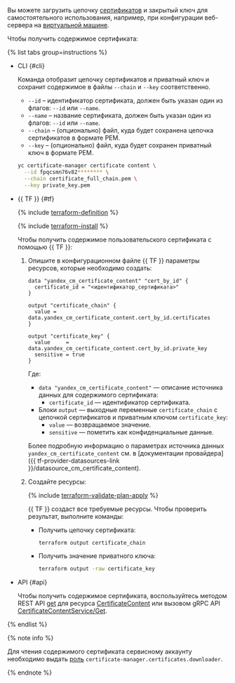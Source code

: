 Вы можете загрузить цепочку [сертификатов](../../certificate-manager/concepts/index.md) и закрытый ключ для самостоятельного использования, например, при конфигурации веб-сервера на [виртуальной машине](../../compute/concepts/vm.md).

Чтобы получить содержимое сертификата:

{% list tabs group=instructions %}

- CLI {#cli}

  Команда отобразит цепочку сертификатов и приватный ключ и сохранит содержимое в файлы `--chain` и `--key` соответственно.
  * `--id` – идентификатор сертификата, должен быть указан один из флагов: `--id` или `--name`.
  * `--name` – название сертификата, должен быть указан один из флагов: `--id` или `--name`.
  * `--chain` – (опционально) файл, куда будет сохранена цепочка сертификатов в формате PEM.
  * `--key` – (опционально) файл, куда будет сохранен приватный ключ в формате PEM.

  ```bash
  yc certificate-manager certificate content \
    --id fpqcsmn76v82******** \
    --chain certificate_full_chain.pem \
    --key private_key.pem
  ```

- {{ TF }} {#tf}

  {% include [terraform-definition](../../_tutorials/_tutorials_includes/terraform-definition.md) %}

  {% include [terraform-install](../../_includes/terraform-install.md) %}

  Чтобы получить содержимое пользовательского сертификата с помощью {{ TF }}:
  1. Опишите в конфигурационном файле {{ TF }} параметры ресурсов, которые необходимо создать:

     
     ```hcl
     data "yandex_cm_certificate_content" "cert_by_id" {
       certificate_id = "<идентификатор_сертификата>"
     }

     output "certificate_chain" {
       value = data.yandex_cm_certificate_content.cert_by_id.certificates
     }

     output "certificate_key" {
       value     = data.yandex_cm_certificate_content.cert_by_id.private_key
       sensitive = true
     }
     ```


     Где:
     * `data "yandex_cm_certificate_content"` — описание источника данных для содержимого сертификата:
       * `certificate_id` — идентификатор сертификата.
     * Блоки `output` — выходные переменные `certificate_chain` с цепочкой сертификатов и приватным ключом `certificate_key`:
       * `value` — возвращаемое значение.
       * `sensitive` — пометить как конфиденциальные данные.

     Более подробную информацию о параметрах источника данных `yandex_cm_certificate_content` см. в [документации провайдера]({{ tf-provider-datasources-link }}/datasource_cm_certificate_content).
  1. Создайте ресурсы:

     {% include [terraform-validate-plan-apply](../../_tutorials/_tutorials_includes/terraform-validate-plan-apply.md) %}

     {{ TF }} создаст все требуемые ресурсы. Чтобы проверить результат, выполните команды:
     * Получить цепочку сертификата:

       ```bash
       terraform output certificate_chain
       ```

     * Получить значение приватного ключа:

       ```bash
       terraform output -raw certificate_key
       ```

- API {#api}

  Чтобы получить содержимое сертификата, воспользуйтесь методом REST API [get](../../certificate-manager/api-ref/CertificateContent/get.md) для ресурса [CertificateContent](../../certificate-manager/api-ref/CertificateContent/) или вызовом gRPC API [CertificateContentService/Get](../../certificate-manager/api-ref/grpc/certificate_content_service.md#Get).

{% endlist %}

{% note info %}

Для чтения содержимого сертификата сервисному аккаунту необходимо выдать [роль](../../iam/concepts/access-control/roles.md) `certificate-manager.certificates.downloader`.

{% endnote %}